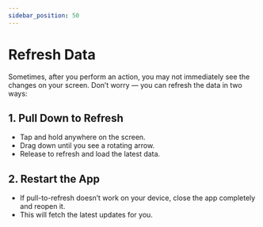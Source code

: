 ```yaml
---
sidebar_position: 50
---
```

# Refresh Data

Sometimes, after you perform an action, you may not immediately see the changes on your screen. Don’t worry — you can refresh the data in two ways:

## 1. Pull Down to Refresh
- Tap and hold anywhere on the screen.  
- Drag down until you see a rotating arrow.  
- Release to refresh and load the latest data.  

## 2. Restart the App
- If pull-to-refresh doesn’t work on your device, close the app completely and reopen it.  
- This will fetch the latest updates for you.  
